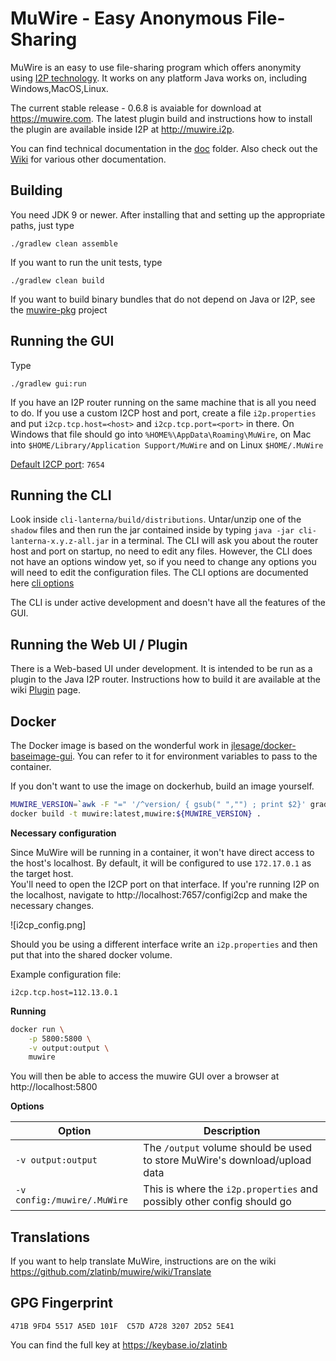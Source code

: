 # MuWire - Easy Anonymous File-Sharing

MuWire is an easy to use file-sharing program which offers anonymity using [I2P technology](http://geti2p.net).  It works on any platform Java works on, including Windows,MacOS,Linux.

The current stable release - 0.6.8 is avaiable for download at https://muwire.com.  The latest plugin build and instructions how to install the plugin are available inside I2P at http://muwire.i2p.  

You can find technical documentation in the [doc] folder.  Also check out the [Wiki] for various other documentation.

## Building

You need JDK 9 or newer.  After installing that and setting up the appropriate paths, just type

```
./gradlew clean assemble
```

If you want to run the unit tests, type
```
./gradlew clean build
```

If you want to build binary bundles that do not depend on Java or I2P, see the [muwire-pkg] project

## Running the GUI

Type
```
./gradlew gui:run
```

If you have an I2P router running on the same machine that is all you need to do.  If you use a custom I2CP host and port, create a file `i2p.properties` and put `i2cp.tcp.host=<host>` and `i2cp.tcp.port=<port>` in there.  On Windows that file should go into `%HOME%\AppData\Roaming\MuWire`, on Mac into `$HOME/Library/Application Support/MuWire` and on Linux `$HOME/.MuWire`

[Default I2CP port]\: `7654`

## Running the CLI

Look inside `cli-lanterna/build/distributions`.  Untar/unzip one of the `shadow` files and then run the jar contained inside by typing `java -jar cli-lanterna-x.y.z-all.jar` in a terminal.  The CLI will ask you about the router host and port on startup, no need to edit any files.  However, the CLI does not have an options window yet, so if you need to change any options you will need to edit the configuration files.  The CLI options are documented here [cli options]

The CLI is under active development and doesn't have all the features of the GUI.

## Running the Web UI / Plugin

There is a Web-based UI under development.  It is intended to be run as a plugin to the Java I2P router.  Instructions how to build it are available at the wiki [Plugin] page.

## Docker

The Docker image is based on the wonderful work in [jlesage/docker-baseimage-gui].
You can refer to it for environment variables to pass to the container.

If you don't want to use the image on dockerhub, build an image yourself.
```bash
MUWIRE_VERSION=`awk -F "=" '/^version/ { gsub(" ","") ; print $2}' gradle.properties`
docker build -t muwire:latest,muwire:${MUWIRE_VERSION} .
```

**Necessary configuration**

Since MuWire will be running in a container, it won't have direct access to the host's localhost.
By default, it will be configured to use `172.17.0.1` as the target host.  
You'll need to open the I2CP port on that interface.
If you're running I2P on the localhost, navigate to http://localhost:7657/configi2cp and make the necessary changes.

![i2cp_config.png]

Should you be using a different interface write an `i2p.properties` and then put that into the shared docker volume.

Example configuration file:
```properties
i2cp.tcp.host=112.13.0.1
```

**Running**

```bash
docker run \
    -p 5800:5800 \
    -v output:output \
    muwire
```

You will then be able to access the muwire GUI over a browser at http://localhost:5800

**Options**


| Option       | Description                                  |
|--------------|--------------------------------------------|
|`-v output:output`| The `/output` volume should be used to store MuWire's download/upload data |
|`-v config:/muwire/.MuWire`| This is where the `i2p.properties` and possibly other config should go |


## Translations
If you want to help translate MuWire, instructions are on the wiki https://github.com/zlatinb/muwire/wiki/Translate

## GPG Fingerprint

```
471B 9FD4 5517 A5ED 101F  C57D A728 3207 2D52 5E41
```

You can find the full key at https://keybase.io/zlatinb


[Default I2CP port]: https://geti2p.net/en/docs/ports
[Wiki]: https://github.com/zlatinb/muwire/wiki
[doc]: https://github.com/zlatinb/muwire/tree/master/doc
[muwire-pkg]: https://github.com/zlatinb/muwire-pkg 
[cli options]: https://github.com/zlatinb/muwire/wiki/CLI-Configuration-Options
[I2P Github]: https://github.com/i2p/i2p.i2p
[Plugin]: https://github.com/zlatinb/muwire/wiki/Plugin
[i2cp_conf.png]: ./images/i2cp_config.png
[jlesage/docker-baseimage-gui]: https://github.com/jlesage/docker-baseimage-gui
